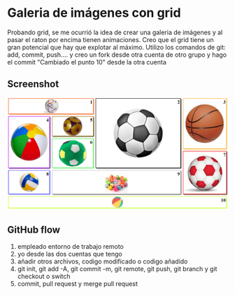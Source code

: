 # Galeria de imágenes con grid
Probando grid, se me ocurrió la idea de crear una galeria de imágenes y al pasar el raton por encima tienen animaciones.
Creo que el grid tiene un gran potencial que hay que explotar al máximo.
Utilizo los comandos de git: add, commit, push.... y creo un fork desde otra cuenta
de otro grupo y hago el commit "Cambiado el punto 10" desde la otra cuenta
## Screenshot
![screenshot](screenshot.png)

## GitHub flow
1. empleado entorno de trabajo remoto
2. yo desde las dos cuentas que tengo
3. añadir otros archivos, codigo modificado o codigo añadido
4. git init, git add -A, git commit -m, git remote, git push, git branch y git checkout o switch
5. commit, pull request y merge pull request
